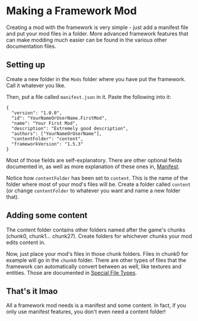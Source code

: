 # Making a Framework Mod

Creating a mod with the framework is very simple - just add a manifest file and put your mod files in a folder. More advanced framework features that can make modding much easier can be found in the various other documentation files.

## Setting up

Create a new folder in the `Mods` folder where you have put the framework. Call it whatever you like.

Then, put a file called `manifest.json` in it. Paste the following into it:

```jsonc
{
  "version": "1.0.0",
  "id": "YourNameOrUserName.FirstMod",
  "name": "Your First Mod",
  "description": "Extremely good description",
  "authors": ["YourNameOrUserName"],
  "contentFolder": "content",
  "frameworkVersion": "1.5.3"
}
```

Most of those fields are self-explanatory. There are other optional fields documented in, as well as more explanation of these ones in, [Manifest](Manifest.md).

Notice how `contentFolder` has been set to `content`. This is the name of the folder where most of your mod's files will be. Create a folder called `content` (or change `contentFolder` to whatever you want and name a new folder that).

## Adding some content

The content folder contains other folders named after the game's chunks (chunk0, chunk1... chunk27). Create folders for whichever chunks your mod edits content in.

Now, just place your mod's files in those chunk folders. Files in chunk0 for example will go in the `chunk0` folder. There are other types of files that the framework can automatically convert between as well, like textures and entities. Those are documented in [Special File Types](<Special File Types.md>).

## That's it lmao

All a framework mod needs is a manifest and some content. In fact, if you only use manifest features, you don't even need a content folder!

